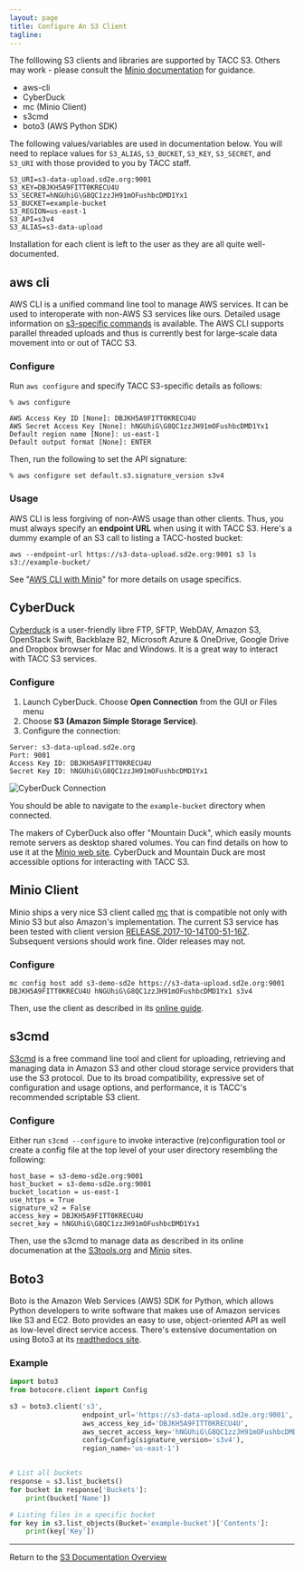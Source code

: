 ```yaml
---
layout: page
title: Configure An S3 Client
tagline:
---
```


The folllowing S3 clients and libraries are supported by TACC S3. Others 
may work - please consult the [Minio documentation][1] for guidance.
* aws-cli
* CyberDuck
* mc (Minio Client)
* s3cmd
* boto3 (AWS Python SDK)

The following values/variables are used in documentation below. You will need
to replace values for `S3_ALIAS`, `S3_BUCKET`, `S3_KEY`, `S3_SECRET`, and 
`S3_URI` with those provided to you by TACC staff.

```
S3_URI=s3-data-upload.sd2e.org:9001
S3_KEY=DBJKH5A9FITT0KRECU4U
S3_SECRET=hNGUhiG\G8QC1zzJH91mOFushbcDMD1Yx1
S3_BUCKET=example-bucket
S3_REGION=us-east-1
S3_API=s3v4
S3_ALIAS=s3-data-upload
```

Installation for each client is left to the user as they are all quite
well-documented. 

## aws cli

AWS CLI is a unified command line tool to manage AWS services. It can be used
to interoperate with non-AWS S3 services like ours. Detailed usage information
on [s3-specific commands][5] is available. The AWS CLI supports parallel 
threaded uploads and thus is currently best for large-scale data movement into
or out of TACC S3. 

### Configure

Run `aws configure` and specify TACC S3-specific details as follows:

```
% aws configure

AWS Access Key ID [None]: DBJKH5A9FITT0KRECU4U
AWS Secret Access Key [None]: hNGUhiG\G8QC1zzJH91mOFushbcDMD1Yx1
Default region name [None]: us-east-1
Default output format [None]: ENTER
```

Then, run the following to set the API signature:

`% aws configure set default.s3.signature_version s3v4`

### Usage

AWS CLI is less forgiving of non-AWS usage than other clients. Thus, you 
must always specify an **endpoint URL** when using it with TACC S3. Here's a
dummy example of an S3 call to listing a TACC-hosted bucket:

```
aws --endpoint-url https://s3-data-upload.sd2e.org:9001 s3 ls s3://example-bucket/
```

See "[AWS CLI with Minio][6]" for more details on usage specifics.

## CyberDuck

[Cyberduck][13] is a user-friendly libre FTP, SFTP, WebDAV, Amazon S3, 
OpenStack Swift, Backblaze B2, Microsoft Azure & OneDrive, Google Drive and
Dropbox browser for Mac and Windows. It is a great way to interact with TACC 
S3 services. 

### Configure

1. Launch CyberDuck. Choose **Open Connection** from the GUI or Files menu
2. Choose **S3 (Amazon Simple Storage Service)**.
3. Configure the connection:

```
Server: s3-data-upload.sd2e.org
Port: 9001
Access Key ID: DBJKH5A9FITT0KRECU4U
Secret Key ID: hNGUhiG\G8QC1zzJH91mOFushbcDMD1Yx1
```

![CyberDuck Connection](https://sd2e.github.io/s3-user-guide/assets/image.png)

You should be able to navigate to the `example-bucket` directory when connected.

The makers of CyberDuck also offer "Mountain Duck", which easily mounts
remote servers as desktop shared volumes. You can find details on how to use
it at the [Minio web site][14]. CyberDuck and Mountain Duck are most
accessible options for interacting with TACC S3.

## Minio Client

Minio ships a very nice S3 client called [mc][1] that is compatible not only with Minio S3 but also Amazon's implementation. The current S3 service has been tested with client version [RELEASE.2017-10-14T00-51-16Z][2]. Subsequent versions should work fine. Older releases may not.

### Configure

```
mc config host add s3-demo-sd2e https://s3-data-upload.sd2e.org:9001 DBJKH5A9FITT0KRECU4U hNGUhiG\G8QC1zzJH91mOFushbcDMD1Yx1 s3v4
```

Then, use the client as described in its [online guide][1].

## s3cmd

[S3cmd][3] is a free command line tool and client for uploading, retrieving and managing data in Amazon S3 and other cloud storage service providers that use the S3 protocol. Due to its broad compatibility, expressive set of configuration and usage options, and performance, it is TACC's recommended scriptable S3 client. 

### Configure

Either run `s3cmd --configure` to invoke interactive (re)configuration tool or create a config file at the top level of your user directory resembling the following:

```
host_base = s3-demo-sd2e.org:9001
host_bucket = s3-demo-sd2e.org:9001
bucket_location = us-east-1
use_https = True
signature_v2 = False
access_key = DBJKH5A9FITT0KRECU4U
secret_key = hNGUhiG\G8QC1zzJH91mOFushbcDMD1Yx1
```

Then, use the s3cmd to manage data as described in its online documenation at the [S3tools.org][3] and [Minio][7] sites.

## Boto3

Boto is the Amazon Web Services (AWS) SDK for Python, which allows Python developers to write software that makes use of Amazon services like S3 and EC2. Boto provides an easy to use, object-oriented API as well as low-level direct service access. There's extensive documentation on using Boto3 at its [readthedocs site][15]. 

### Example


```python
import boto3
from botocore.client import Config

s3 = boto3.client('s3',
                  endpoint_url='https://s3-data-upload.sd2e.org:9001',
                  aws_access_key_id='DBJKH5A9FITT0KRECU4U',
                  aws_secret_access_key='hNGUhiG\G8QC1zzJH91mOFushbcDMD1Yx1',
                  config=Config(signature_version='s3v4'),
                  region_name='us-east-1')


# List all buckets
response = s3.list_buckets()
for bucket in response['Buckets']:
    print(bucket['Name'])

# Listing files in a specific bucket
for key in s3.list_objects(Bucket='example-bucket')['Contents']:
    print(key['Key'])

```

---
Return to the [S3 Documentation Overview](../index.md)

[1]: https://docs.minio.io/docs/minio-client-complete-guide
[2]: https://github.com/minio/mc/releases/tag/RELEASE.2017-10-14T00-51-16Z
[3]: https://s3tools.org/s3cmd
[4]: https://aws.amazon.com/cli/
[5]: http://docs.aws.amazon.com/cli/latest/reference/s3/index.html
[6]: https://docs.minio.io/docs/aws-cli-with-minio
[7]: https://docs.minio.io/docs/s3cmd-with-minio
[8]: https://docs.docker.com/engine/extend/plugins_volume/
[9]: https://hub.docker.com/r/tacc/minfs/
[10]: https://github.com/minio/minfs/tree/master/docker-plugin#a-docker-volume-plugin-for-minfs
[11]: https://trac.cyberduck.io/wiki/help/en/howto/s3#HTTP
[12]: https://svn.cyberduck.io/trunk/profiles/S3%20(HTTP).cyberduckprofile
[13]: https://cyberduck.io/?l=en
[14]: https://docs.minio.io/docs/how-to-use-mountain-duck-with-minio
[15]: http://boto3.readthedocs.io/en/latest/index.html
